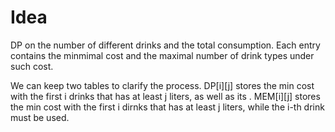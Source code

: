 # Idea

DP on the number of different drinks and the total consumption. Each entry contains the minmimal cost and the maximal number of drink types under such cost.

We can keep two tables to clarify the process. 
DP[i][j] stores the min cost with the first i drinks that has at least j liters, as well as its . 
MEM[i][j] stores the min cost with the first i dirnks that has at least j liters, while the i-th drink must be used.